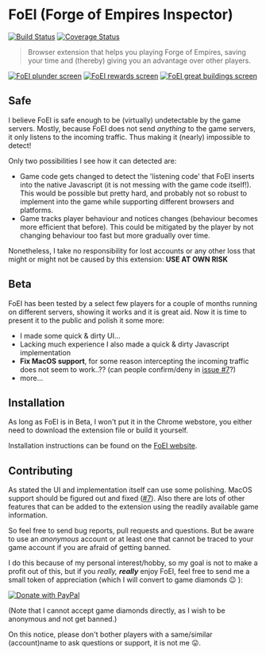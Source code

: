 # FoEI (Forge of Empires Inspector)

[![Build Status](https://travis-ci.org/veger/foei.svg?branch=master)](https://travis-ci.org/veger/foei)
[![Coverage Status](https://coveralls.io/repos/github/veger/foei/badge.svg?branch=master)](https://coveralls.io/github/veger/foei?branch=master)

> Browser extension that helps you playing Forge of Empires, saving your time and (thereby) giving you an advantage over other players.

[![FoEI plunder screen](https://www.vegerweb.nl/system/refinery/images/W1siZiIsIjIwMTkvMDgvMDQvNzZydm96cTljMF9mb2VpX3BsdW5kZXIucG5nIl0sWyJwIiwidGh1bWIiLCIyMjV4MjU1XHUwMDNlIl1d/foei-plunder.png?sha=5c044d77dd8bb8f3)](https://www.vegerweb.nl/system/refinery/images/W1siZiIsIjIwMTkvMDgvMDQvNzZydm96cTljMF9mb2VpX3BsdW5kZXIucG5nIl1d/foei-plunder.png?sha=28aefa91e73d1822)
[![FoEI rewards screen](https://www.vegerweb.nl/system/refinery/images/W1siZiIsIjIwMTkvMDgvMDQvMjY4eXgyNWZmal9mb2VpX3Jld2FyZHMucG5nIl0sWyJwIiwidGh1bWIiLCIyMjV4MjU1XHUwMDNlIl1d/foei-rewards.png?sha=23089fd283ae2cf7)](https://www.vegerweb.nl/system/refinery/images/W1siZiIsIjIwMTkvMDgvMDQvMjY4eXgyNWZmal9mb2VpX3Jld2FyZHMucG5nIl1d/foei-rewards.png?sha=e7daa77fc46e9577)
[![FoEI great buildings screen](https://www.vegerweb.nl/system/refinery/images/W1siZiIsIjIwMTkvMDgvMDQvNDk5d2F6ODliel9mb2VpX2diLnBuZyJdLFsicCIsInRodW1iIiwiMjI1eDI1NVx1MDAzZSJdXQ/foei-gb.png?sha=8258b72264885af6)](https://www.vegerweb.nl/system/refinery/images/W1siZiIsIjIwMTkvMDgvMDQvNDk5d2F6ODliel9mb2VpX2diLnBuZyJdXQ/foei-gb.png?sha=7135ea530dccff36)

## Safe

I believe FoEI is safe enough to be (virtually) undetectable by the game servers.
Mostly, because FoEI does not send _anything_ to the game servers, it only listens to the incoming traffic.
Thus making it (nearly) impossible to detect!

Only two possibilities I see how it can detected are:

* Game code gets changed to detect the 'listening code' that FoEI inserts into the native Javascript (it is not messing with the game code itself!).
  This would be possible but pretty hard, and probably not so robust to implement into the game while supporting different browsers and platforms.
* Game tracks player behaviour and notices changes (behaviour becomes more efficient that before).
  This could be mitigated by the player by not changing behaviour too fast but more gradually over time.

Nonetheless, I take no responsibility for lost accounts or any other loss that might or might not be caused by this extension: **USE AT OWN RISK**

## Beta

FoEI has been tested by a select few players for a couple of months running on different servers, showing it works and it is great aid.
Now it is time to present it to the public and polish it some more:

* I made some quick & dirty UI...
* Lacking much experience I also made a quick & dirty Javascript implementation
* **Fix MacOS support**, for some reason intercepting the incoming traffic does not seem to work..?? (can people confirm/deny in [issue #7](https://github.com/veger/foei/issues/7)?)
* more...

## Installation

As long as FoEI is in Beta, I won't put it in the Chrome webstore, you either need to download the extension file or build it yourself.

Installation instructions can be found on the [FoEI website](https://www.vegerweb.nl/foei).

## Contributing

As stated the UI and implementation itself can use some polishing. MacOS support should be figured out and fixed ([#7](https://github.com/veger/foei/issues/7)). Also there are lots of other features that can be added to the extension using the readily available game information.

So feel free to send bug reports, pull requests and questions. But be aware to use an *anonymous* account or at least one that cannot be traced to your game account if you are afraid of getting banned.

I do this because of my personal interest/hobby, so my goal is not to make a profit out of this, but if you _really, **really**_ enjoy FoEI, feel free to send me a small token of appreciation (which I will convert to game diamonds :wink: ):

[![Donate with PayPal](https://www.paypalobjects.com/en_US/NL/i/btn/btn_donateCC_LG.gif)](https://www.paypal.com/cgi-bin/webscr?cmd=_s-xclick&hosted_button_id=2EYSNR29PEPDC&source=url)

(Note that I cannot accept game diamonds directly, as I wish to be anonymous and not get banned.)

On this notice, please don't bother players with a same/similar (account)name to ask questions or support, it is not me :stuck_out_tongue:.
